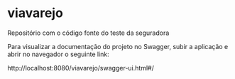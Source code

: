 # viavarejo
Repositório com o código fonte do teste da seguradora

Para visualizar a documentação do projeto no Swagger, subir a aplicação e abrir no navegador o seguinte link:

http://localhost:8080/viavarejo/swagger-ui.html#/

